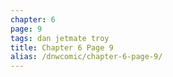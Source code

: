 ```yaml
---
chapter: 6
page: 9
tags: dan jetmate troy
title: Chapter 6 Page 9
alias: /dnwcomic/chapter-6-page-9/
---
```

